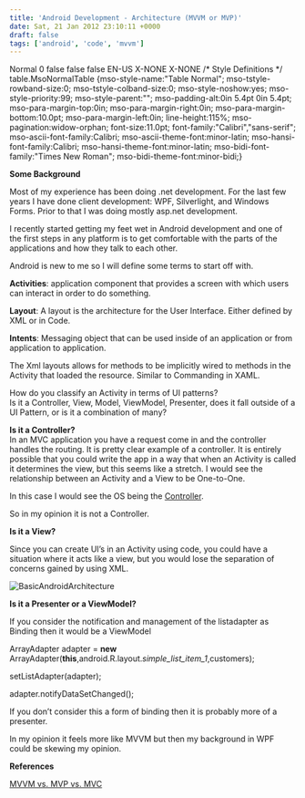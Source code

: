 ```yaml
---
title: 'Android Development - Architecture (MVVM or MVP)'
date: Sat, 21 Jan 2012 23:10:11 +0000
draft: false
tags: ['android', 'code', 'mvvm']
---
```


Normal 0 false false false EN-US X-NONE X-NONE /\* Style Definitions \*/ table.MsoNormalTable {mso-style-name:"Table Normal"; mso-tstyle-rowband-size:0; mso-tstyle-colband-size:0; mso-style-noshow:yes; mso-style-priority:99; mso-style-parent:""; mso-padding-alt:0in 5.4pt 0in 5.4pt; mso-para-margin-top:0in; mso-para-margin-right:0in; mso-para-margin-bottom:10.0pt; mso-para-margin-left:0in; line-height:115%; mso-pagination:widow-orphan; font-size:11.0pt; font-family:"Calibri","sans-serif"; mso-ascii-font-family:Calibri; mso-ascii-theme-font:minor-latin; mso-hansi-font-family:Calibri; mso-hansi-theme-font:minor-latin; mso-bidi-font-family:"Times New Roman"; mso-bidi-theme-font:minor-bidi;}

**Some Background**

Most of my experience has been doing .net development. For the last few years I have done client development: WPF, Silverlight, and Windows Forms. Prior to that I was doing mostly asp.net development.

I recently started getting my feet wet in Android development and one of the first steps in any platform is to get comfortable with the parts of the applications and how they talk to each other.

Android is new to me so I will define some terms to start off with.

**Activities**: application component that provides a screen with which users can interact in order to do something.

**Layout**: A layout is the architecture for the User Interface. Either defined by XML or in Code.

**Intents**: Messaging object that can be used inside of an application or from application to application.

The Xml layouts allows for methods to be implicitly wired to methods in the Activity that loaded the resource. Similar to Commanding in XAML.

How do you classify an Activity in terms of UI patterns?  
Is it a Controller, View, Model, ViewModel, Presenter, does it fall outside of a UI Pattern, or is it a combination of many?

**Is it a Controller?**  
In an MVC application you have a request come in and the controller handles the routing. It is pretty clear example of a controller. It is entirely possible that you could write the app in a way that when an Activity is called it determines the view, but this seems like a stretch. I would see the relationship between an Activity and a View to be One-to-One.

In this case I would see the OS being the [Controller](http://msdn.microsoft.com/en-us/magazine/hh580734.aspx).

So in my opinion it is not a Controller.

**Is it a View?**

Since you can create UI’s in an Activity using code, you could have a situation where it acts like a view, but you would lose the separation of concerns gained by using XML.

![BasicAndroidArchitecture](http://jonshern.com/wp-content/uploads/2012/01/BasicAndroidArchitecture.png "BasicAndroidArchitecture")

**Is it a Presenter or a ViewModel?**

If you consider the notification and management of the listadapter as Binding then it would be a ViewModel

ArrayAdapter<Customer> adapter = **new** ArrayAdapter<Customer>(**this**,android.R.layout._simple\_list\_item\_1_,customers);

setListAdapter(adapter);

adapter.notifyDataSetChanged();

If you don’t consider this a form of binding then it is probably more of a presenter.

In my opinion it feels more like MVVM but then my background in WPF could be skewing my opinion.

**References**

[MVVM vs. MVP vs. MVC  
](http://joel.inpointform.net/software-development/mvvm-vs-mvp-vs-mvc-the-differences-explained/)